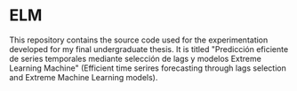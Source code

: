 
# ELM

This repository contains the source code used for the experimentation developed for my final undergraduate thesis. It is titled "Predicción eficiente de series temporales mediante selección de lags y modelos Extreme Learning Machine" (Efficient time serires forecasting through lags selection and Extreme Machine Learning models).
